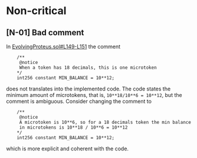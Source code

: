 # Non-critical

## [N-01] Bad comment
In [EvolvingProteus.sol#L149-L151](https://github.com/code-423n4/2023-08-shell/blob/c61cf0e01bada04c3d6055acb81f61955ed600aa/src/proteus/EvolvingProteus.sol#L149-L151) the comment

```
    /** 
     @notice 
     When a token has 18 decimals, this is one microtoken
    */ 
    int256 constant MIN_BALANCE = 10**12;
```

does not translates into the implemented code. The code states the minimum amount of microtokens, that is, `10**18/10**6 = 10**12`, but the comment is ambiguous. Consider changing the comment to

```
    /** 
     @notice 
     A microtoken is 10**6, so for a 18 decimals token the min balance 
     in microtokens is 10**18 / 10**6 = 10**12
    */ 
    int256 constant MIN_BALANCE = 10**12;
```

which is more explicit and coherent with the code.